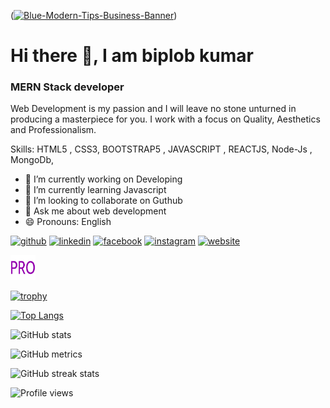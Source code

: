 
(<a href="https://ibb.co/5Fx3MNW"><img src="https://i.ibb.co/L5hykLz/Blue-Modern-Tips-Business-Banner.png" alt="Blue-Modern-Tips-Business-Banner" border="0"></a>)
# Hi there 👋, I am biplob kumar
### MERN Stack developer
Web Development is my passion and I will leave no stone unturned in producing a masterpiece for you. I work with a focus on Quality, Aesthetics and Professionalism.

Skills: HTML5 , CSS3, BOOTSTRAP5 , JAVASCRIPT , REACTJS, Node-Js , MongoDb,

- 🔭 I’m currently working on Developing 
- 🌱 I’m currently learning Javascript 
- 👯 I’m looking to collaborate on Guthub 
- 💬 Ask me about web development
- 😄 Pronouns: English 


[<img src='https://cdn.jsdelivr.net/npm/simple-icons@3.0.1/icons/github.svg' alt='github' height='40'>](https://github.com/biplob7789)  [<img src='https://cdn.jsdelivr.net/npm/simple-icons@3.0.1/icons/linkedin.svg' alt='linkedin' height='40'>](https://www.linkedin.com/in/biplob-kumar-07750a250/)  [<img src='https://cdn.jsdelivr.net/npm/simple-icons@3.0.1/icons/facebook.svg' alt='facebook' height='40'>](https://www.facebook.com/https://www.facebook.com/profile.php?id=100014976270192)  [<img src='https://cdn.jsdelivr.net/npm/simple-icons@3.0.1/icons/instagram.svg' alt='instagram' height='40'>](https://www.instagram.com/https://www.instagram.com/biplobkumar579/?hl=en/)  [<img src='https://cdn.jsdelivr.net/npm/simple-icons@3.0.1/icons/icloud.svg' alt='website' height='40'>](https://biplob7789.github.io/MY-PORTFOLIO/)  

<a href='https://github.com/pricing'><img src='https://raw.githubusercontent.com/acervenky/animated-github-badges/master/assets/pro.gif' width='40' height='40'></a> 

[![trophy](https://github-profile-trophy.vercel.app/?username=biplob-kumar)](https://github.com/ryo-ma/github-profile-trophy)

[![Top Langs](https://github-readme-stats.vercel.app/api/top-langs/?username=biplob-kumar)](https://github.com/anuraghazra/github-readme-stats)

![GitHub stats](https://github-readme-stats.vercel.app/api?username=biplob-kumar&show_icons=true&count_private=true)  

![GitHub metrics](https://metrics.lecoq.io/biplob-kumar)  

![GitHub streak stats](https://streak-stats.demolab.com/?user=biplob-kumar)  

![Profile views](https://gpvc.arturio.dev/biplob-kumar)  
